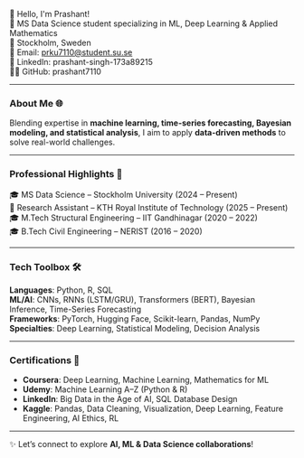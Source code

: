 👋 Hello, I'm Prashant!  
🚀 MS Data Science student specializing in ML, Deep Learning & Applied Mathematics  
📍 Stockholm, Sweden  
📧 Email: prku7110@student.su.se  
🔗 LinkedIn: prashant-singh-173a89215  
👨‍💻 GitHub: prashant7110  

---

### About Me 🌐  
Blending expertise in **machine learning, time-series forecasting, Bayesian modeling, and statistical analysis**, I aim to apply **data-driven methods** to solve real-world challenges.  

---

### Professional Highlights 🌟  
🎓 MS Data Science – Stockholm University (2024 – Present)  
🔬 Research Assistant – KTH Royal Institute of Technology (2025 – Present)  
🎓 M.Tech Structural Engineering – IIT Gandhinagar (2020 – 2022)  
🎓 B.Tech Civil Engineering – NERIST (2016 – 2020)  

---

### Tech Toolbox 🛠️  
**Languages**: Python, R, SQL  
**ML/AI**: CNNs, RNNs (LSTM/GRU), Transformers (BERT), Bayesian Inference, Time-Series Forecasting  
**Frameworks**: PyTorch, Hugging Face, Scikit-learn, Pandas, NumPy  
**Specialties**: Deep Learning, Statistical Modeling, Decision Analysis  

---

### Certifications 📜  
- **Coursera**: Deep Learning, Machine Learning, Mathematics for ML  
- **Udemy**: Machine Learning A–Z (Python & R)  
- **LinkedIn**: Big Data in the Age of AI, SQL Database Design  
- **Kaggle**: Pandas, Data Cleaning, Visualization, Deep Learning, Feature Engineering, AI Ethics, RL  

---

✨ Let’s connect to explore **AI, ML & Data Science collaborations**!  
